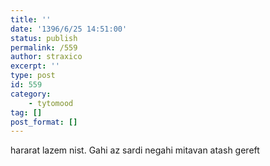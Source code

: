 ```yaml
---
title: ''
date: '1396/6/25 14:51:00'
status: publish
permalink: /559
author: straxico
excerpt: ''
type: post
id: 559
category:
    - tytomood
tag: []
post_format: []
---
```

hararat lazem nist. Gahi az sardi negahi mitavan atash gereft